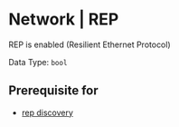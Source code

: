 # Network | REP

REP is enabled (Resilient Ethernet Protocol)

Data Type:  `bool`

## Prerequisite for

- [rep discovery](../../discovery-reference/box/rep.md)
